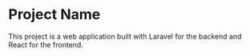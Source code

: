 # Project Name

This project is a web application built with Laravel for the backend and React for the frontend. 
